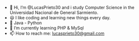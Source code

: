 - 👋 Hi, I’m @LucasPrieto30 and i study Computer Science in the Universidad Nacional de General Sarmiento. 
- 😃 I like coding and learning new things every day.
- 🧐 Java - Python
- 🌱 I’m currently learning PHP & MySql
- 📫 How to reach me: lucasprieto30@gmail.com

<!---
LucasPrieto30/LucasPrieto30 is a ✨ special ✨ repository because its `README.md` (this file) appears on your GitHub profile.
You can click the Preview link to take a look at your changes.
--->
